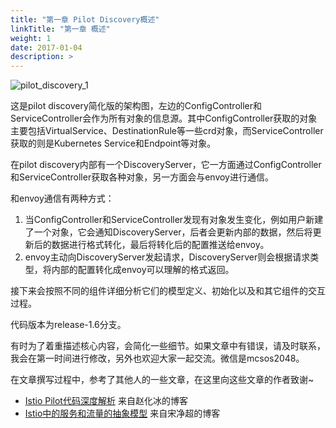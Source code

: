 ```yaml
---
title: "第一章 Pilot Discovery概述"
linkTitle: "第一章 概述"
weight: 1
date: 2017-01-04
description: >
---
```


![pilot_discovery_1](../pilot_discovery_1.png)

这是pilot discovery简化版的架构图，左边的ConfigController和ServiceController会作为所有对象的信息源。其中ConfigController获取的对象主要包括VirtualService、DestinationRule等一些crd对象，而ServiceController获取的则是Kubernetes Service和Endpoint等对象。

在pilot discovery内部有一个DiscoveryServer，它一方面通过ConfigController和ServiceController获取各种对象，另一方面会与envoy进行通信。

和envoy通信有两种方式：
1. 当ConfigController和ServiceController发现有对象发生变化，例如用户新建了一个对象，它会通知DiscoveryServer，后者会更新内部的数据，然后将更新后的数据进行格式转化，最后将转化后的配置推送给envoy。
2. envoy主动向DiscoveryServer发起请求，DiscoveryServer则会根据请求类型，将内部的配置转化成envoy可以理解的格式返回。

接下来会按照不同的组件详细分析它们的模型定义、初始化以及和其它组件的交互过程。

代码版本为release-1.6分支。

有时为了着重描述核心内容，会简化一些细节。如果文章中有错误，请及时联系，我会在第一时间进行修改，另外也欢迎大家一起交流。微信是mcsos2048。

在文章撰写过程中，参考了其他人的一些文章，在这里向这些文章的作者致谢~

- [Istio Pilot代码深度解析](https://zhaohuabing.com/post/2019-10-21-pilot-discovery-code-analysis/) 来自赵化冰的博客
- [ Istio中的服务和流量的抽象模型](https://jimmysong.io/blog/istio-service-and-traffic-model/) 来自宋净超的博客
